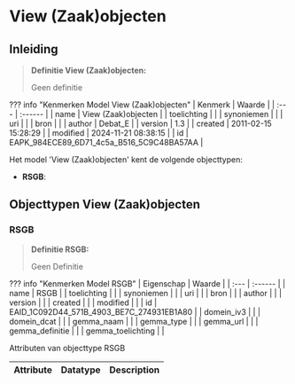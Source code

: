# View (Zaak)objecten
## Inleiding
> **Definitie View (Zaak)objecten:** 
>
> Geen definitie

??? info "Kenmerken Model View (Zaak)objecten"
    | Kenmerk | Waarde |
    | :--- | :------ |
    | name | View (Zaak)objecten |
    | toelichting |  |
    | synoniemen |  |
    | uri |  |
    | bron |  |
    | author | Debat_E |
    | version | 1.3 |
    | created | 2011-02-15 15:28:29 |
    | modified | 2024-11-21 08:38:15 |
    | id | EAPK_984ECE89_6D71_4c5a_B516_5C9C48BA57AA |
    

Het model 'View (Zaak)objecten' kent de volgende objecttypen:

* **RSGB**: <Geen Definities>


## Objecttypen View (Zaak)objecten


### RSGB
> **Definitie RSGB:** 
>
> Geen Definitie

??? info "Kenmerken Model RSGB"
    | Eigenschap | Waarde |
    | :--- | :------ |
    | name | RSGB |
    | toelichting |  |
    | synoniemen |  |
    | uri |  |
    | bron |  |
    | author |  |
    | version |  |
    | created |  |
    | modified |  |
    | id | EAID_1C092D44_571B_4903_BE7C_274931EB1A80 |
    | domein_iv3 |  |
    | domein_dcat |  |
    | gemma_naam |  |
    | gemma_type |  |
    | gemma_url |  |
    | gemma_definitie |  |
    | gemma_toelichting |  |
    

Attributen van objecttype RSGB

| Attribute | Datatype | Description |
| :--- | :--- | :--- |






